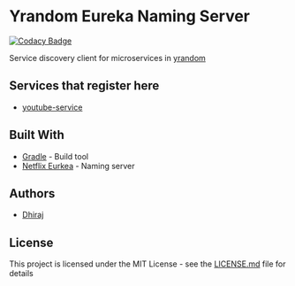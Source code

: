 # Yrandom Eureka Naming Server 

[![Codacy Badge](https://api.codacy.com/project/badge/Grade/2a223afa1d864dca8ece23d229a1d7e9)](https://www.codacy.com/app/dhirajbhatt072/yrandom-eureka-naming-server?utm_source=github.com&amp;utm_medium=referral&amp;utm_content=Dhiraj072/yrandom-eureka-naming-server&amp;utm_campaign=Badge_Grade)

Service discovery client for microservices in [yrandom](https://github.com/Dhiraj072/yrandom)

## Services that register here
-   [youtube-service](https://github.com/Dhiraj072/youtube-service)

## Built With

-   [Gradle](https://gradle.org/) - Build tool
-   [Netflix Eurkea](https://github.com/Netflix/eureka) - Naming server

## Authors

-   [Dhiraj](https://github.com/dhiraj072)

## License

This project is licensed under the MIT License - see the [LICENSE.md](LICENSE.md) file for details
